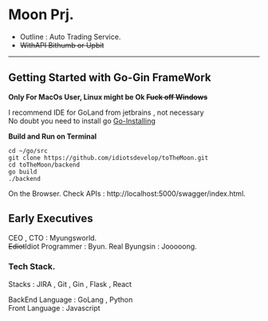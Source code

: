 # Moon Prj.
 - Outline : Auto Trading Service.
 - ~~WithAPI Bithumb or Upbit~~
---


## Getting Started with Go-Gin FrameWork
  
**Only For MacOs User, Linux might be Ok  ~~Fuck off Windows~~**  
  
I recommend IDE for GoLand from jetbrains , not necessary  
No doubt you need to install go [Go-Installing](https://golang.org/doc/install)

**Build and Run on Terminal**  

```shell
cd ~/go/src  
git clone https://github.com/idiotsdevelop/toTheMoon.git    
cd toTheMoon/backend   
go build   
./backend   
```
  
On the Browser. 
Check APIs : http://localhost:5000/swagger/index.html. 

## Early Executives

CEO , CTO : Myungsworld.   
~~Ediot~~Idiot Programmer : Byun. 
Real Byungsin : Jooooong.

### Tech Stack.

Stacks : JIRA , Git , Gin , Flask , React 

BackEnd Language : GoLang , Python  
Front Language :  Javascript 



